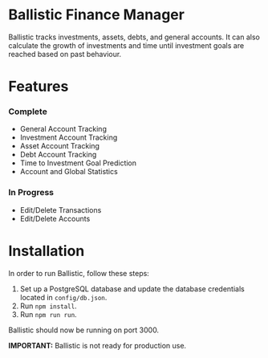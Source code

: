 Ballistic Finance Manager
=======

Ballistic tracks investments, assets, debts, and general accounts. It can also calculate the growth of investments and time until investment goals are reached based on past behaviour.

Features
=====

### Complete

* General Account Tracking
* Investment Account Tracking
* Asset Account Tracking
* Debt Account Tracking
* Time to Investment Goal Prediction
* Account and Global Statistics

### In Progress

* Edit/Delete Transactions
* Edit/Delete Accounts

Installation
=======

In order to run Ballistic, follow these steps:

1. Set up a PostgreSQL database and update the database credentials located in `config/db.json`.
2. Run `npm install`.
3. Run `npm run run`.

Ballistic should now be running on port 3000.

**IMPORTANT:** Ballistic is not ready for production use.